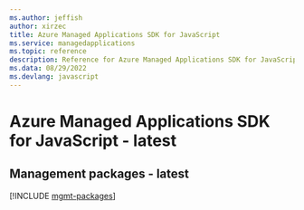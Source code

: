 ```yaml
---
ms.author: jeffish
author: xirzec
title: Azure Managed Applications SDK for JavaScript
ms.service: managedapplications
ms.topic: reference
description: Reference for Azure Managed Applications SDK for JavaScript
ms.data: 08/29/2022
ms.devlang: javascript
---
```

# Azure Managed Applications SDK for JavaScript - latest

## Management packages - latest
[!INCLUDE [mgmt-packages](managed-applications-mgmt-index.md)]